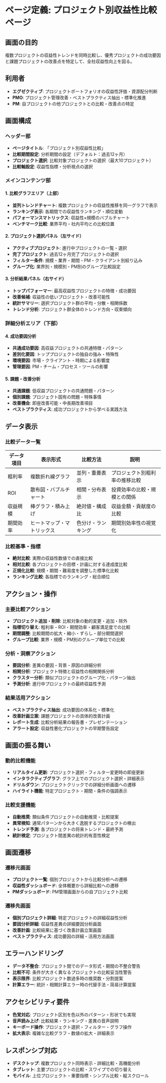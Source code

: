 # ページ定義: プロジェクト別収益性比較ページ

## 画面の目的
複数プロジェクトの収益性トレンドを同時比較し、優秀プロジェクトの成功要因と課題プロジェクトの改善点を特定して、全社収益性向上を図る。

## 利用者
- **エグゼクティブ**: プロジェクトポートフォリオの収益性評価・資源配分判断
- **PMO**: プロジェクト管理改善・ベストプラクティス抽出・標準化推進
- **PM**: 自プロジェクトの他プロジェクトとの比較・改善点の特定

## 画面構成

### ヘッダー部
- **ページタイトル**: 「プロジェクト別収益性比較」
- **比較期間設定**: 分析期間の設定（デフォルト：過去12ヶ月）
- **プロジェクト選択**: 比較対象プロジェクトの選択（最大10プロジェクト）
- **比較軸設定**: 収益性指標・分析視点の選択

### メインコンテンツ部

#### 1. 比較グラフエリア（上部）
- **並列トレンドチャート**: 複数プロジェクトの収益性推移を同一グラフで表示
- **ランキング表示**: 各期間での収益性ランキング・順位変動
- **パフォーマンスマトリックス**: 収益性×規模のバブルチャート
- **ベンチマーク比較**: 業界平均・社内平均との比較位置

#### 2. プロジェクト選択パネル（左サイド）
- **アクティブプロジェクト**: 進行中プロジェクトの一覧・選択
- **完了プロジェクト**: 過去12ヶ月完了プロジェクトの選択
- **フィルター条件**: 規模・業界・期間・PM・クライアント別絞り込み
- **グループ化**: 業界別・規模別・PM別のグループ比較設定

#### 3. 分析結果パネル（右サイド）
- **トップパフォーマー**: 最高収益性プロジェクトの特徴・成功要因
- **改善候補**: 収益性の低いプロジェクト・改善可能性
- **統計サマリー**: 選択プロジェクト群の平均・分散・相関係数
- **トレンド分析**: プロジェクト群全体のトレンド方向・収束傾向

### 詳細分析エリア（下部）

#### 4. 成功要因分析
- **共通成功要因**: 高収益プロジェクトの共通特徴・パターン
- **差別化要因**: トッププロジェクトの独自の強み・特殊性
- **環境要因**: 市場・クライアント・時期による影響度
- **管理要因**: PM・チーム・プロセス・ツールの影響

#### 5. 課題・改善分析
- **共通課題**: 低収益プロジェクトの共通問題・パターン
- **個別課題**: プロジェクト固有の問題・特殊事情
- **改善機会**: 即座改善可能・中長期改善項目
- **ベストプラクティス**: 成功プロジェクトから学べる実践方法

## データ表示

### 比較データ一覧
| データ項目 | 表示形式 | 比較方法 | 説明 |
|-----------|---------|---------|------|
| 粗利率 | 複数折れ線グラフ | 並列・重畳表示 | プロジェクト別粗利率の推移比較 |
| ROI | 散布図・バブルチャート | 相関・分布表示 | 投資効率の比較・規模との関係 |
| 収益規模 | 棒グラフ・積み上げ | 絶対値・構成比 | 収益金額・貢献度の比較 |
| 期間効率 | ヒートマップ・マトリックス | 色分け・ランキング | 期間別効率性の視覚化 |

### 比較基準・指標
- **絶対比較**: 実際の収益性数値での直接比較
- **相対比較**: 各プロジェクトの目標・計画に対する達成度比較
- **正規化比較**: 規模・期間・難易度を調整した標準化比較
- **ランキング比較**: 各指標でのランキング・総合順位

## アクション・操作

### 主要比較アクション
- **プロジェクト追加・削除**: 比較対象の動的変更・追加・除外
- **指標切り替え**: 粗利率・ROI・期間効率・顧客満足度での比較
- **期間調整**: 比較期間の拡大・縮小・ずらし・部分期間選択
- **グループ比較**: 業界・規模・PM別のグループ単位での比較

### 分析・洞察アクション
- **要因分析**: 差異の要因・背景・原因の詳細分析
- **相関分析**: プロジェクト特徴と収益性の相関関係分析
- **クラスター分析**: 類似プロジェクトのグループ化・パターン抽出
- **予測分析**: 進行中プロジェクトの最終収益性予測

### 結果活用アクション
- **ベストプラクティス抽出**: 成功要因の体系化・標準化
- **改善計画立案**: 課題プロジェクトの具体的改善計画
- **レポート生成**: 比較分析結果の報告書・プレゼンテーション
- **アラート設定**: 収益性悪化プロジェクトの早期警告設定

## 画面の振る舞い

### 動的比較機能
- **リアルタイム更新**: プロジェクト選択・フィルター変更時の即座更新
- **インタラクティブグラフ**: グラフ上でのプロジェクト選択・詳細表示
- **ドリルダウン**: プロジェクトクリックでの詳細分析画面への遷移
- **ハイライト機能**: 特定プロジェクト・期間・条件の強調表示

### 比較支援機能
- **自動推奨**: 類似条件プロジェクトの自動推奨・比較提案
- **異常検知**: 通常パターンから大きく逸脱するプロジェクトの検出
- **トレンド予測**: 各プロジェクトの将来トレンド・最終予測
- **統計検定**: プロジェクト間差異の統計的有意性検定

## 画面遷移

### 遷移元画面
- **プロジェクト一覧**: 個別プロジェクトから比較分析への遷移
- **収益性ダッシュボード**: 全体概要から詳細比較への遷移
- **PMダッシュボード**: PM管理画面からの自プロジェクト比較

### 遷移先画面
- **個別プロジェクト詳細**: 特定プロジェクトの詳細収益性分析
- **要因分析詳細**: 収益性差異の詳細要因分析画面
- **改善計画**: 比較結果に基づく改善計画立案画面
- **ベストプラクティス**: 成功要因の詳細・活用方法画面

## エラーハンドリング
- **データ不整合**: プロジェクト間でのデータ形式・期間の不整合警告
- **比較不可**: 条件が大きく異なるプロジェクトの比較妥当性警告
- **表示限界**: 比較プロジェクト数過多時の推奨数・分割提案
- **計算エラー**: 統計・相関計算エラー時の代替手法・简易计算提案

## アクセシビリティ要件
- **色覚対応**: プロジェクト区別を色以外のパターン・形状でも実現
- **音声読み上げ**: 比較結果・ランキング・差異の音声説明
- **キーボード操作**: プロジェクト選択・フィルター・グラフ操作
- **拡大表示**: 複雑な比較グラフ・数値の拡大・詳細表示

## レスポンシブ対応
- **デスクトップ**: 複数プロジェクト同時表示・詳細比較・高機能分析
- **タブレット**: 主要プロジェクトの比較・スワイプでの切り替え
- **モバイル**: 上位プロジェクト・重要指標・シンプル比較・縦スクロール